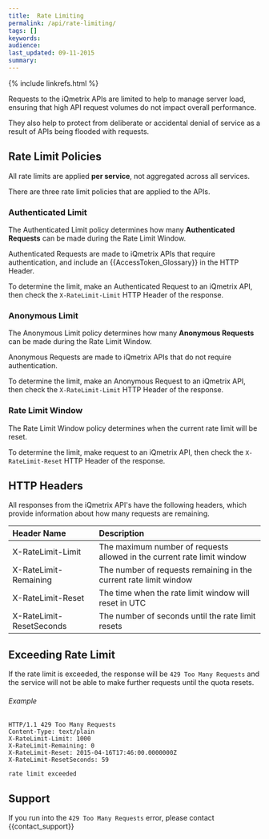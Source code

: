 ```yaml
---
title:  Rate Limiting
permalink: /api/rate-limiting/
tags: []
keywords: 
audience: 
last_updated: 09-11-2015
summary: 
---
```


{% include linkrefs.html %}

Requests to the iQmetrix APIs are limited to help to manage server load, ensuring that high API request volumes do not impact overall performance. 

They also help to protect from deliberate or accidental denial of service as a result of APIs being flooded with requests.

## Rate Limit Policies

All rate limits are applied **per service**, not aggregated across all services. 

There are three rate limit policies that are applied to the APIs.

### Authenticated Limit

The Authenticated Limit policy determines how many **Authenticated Requests** can be made during the Rate Limit Window.

Authenticated Requests are made to iQmetrix APIs that require authentication, and include an {{AccessToken_Glossary}} in the HTTP Header.

To determine the limit, make an Authenticated Request to an iQmetrix API, then check the `X-RateLimit-Limit` HTTP Header of the response. 

### Anonymous Limit

The Anonymous Limit policy determines how many **Anonymous Requests** can be made during the Rate Limit Window.

Anonymous Requests are made to iQmetrix APIs that do not require authentication.

To determine the limit, make an Anonymous Request to an iQmetrix API, then check the `X-RateLimit-Limit` HTTP Header of the response. 

### Rate Limit Window

The Rate Limit Window policy determines when the current rate limit will be reset.

To determine the limit, make request to an iQmetrix API, then check the `X-RateLimit-Reset` HTTP Header of the response. 

## HTTP Headers

All responses from the iQmetrix API's have the following headers, which provide information about how many requests are remaining.

| Header Name | Description |
|:------------|:------------|
| X-RateLimit-Limit | The maximum number of requests allowed in the current rate limit window |
| X-RateLimit-Remaining | The number of requests remaining in the current rate limit window | 
| X-RateLimit-Reset | The time when the rate limit window will reset in UTC |
| X-RateLimit-ResetSeconds | The number of seconds until the rate limit resets | 

## Exceeding Rate Limit

If the rate limit is exceeded, the response will be `429 Too Many Requests` and the service will not be able to make further requests until the quota resets.

###### Example
    HTTP/1.1 429 Too Many Requests
    Content-Type: text/plain
    X-RateLimit-Limit: 1000
    X-RateLimit-Remaining: 0
    X-RateLimit-Reset: 2015-04-16T17:46:00.0000000Z
    X-RateLimit-ResetSeconds: 59
      
    rate limit exceeded

## Support

If you run into the `429 Too Many Requests` error, please contact {{contact_support}}